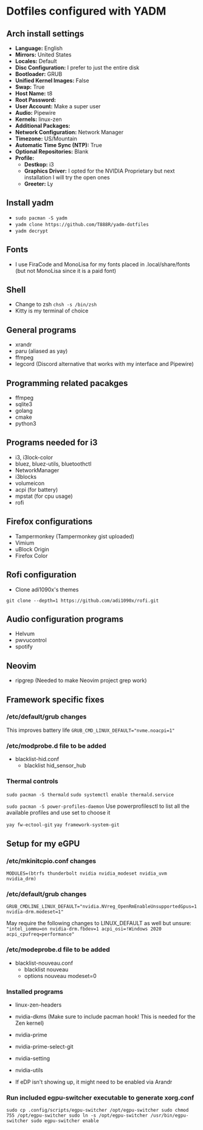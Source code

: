 # Dotfiles configured with YADM

## Arch install settings
- **Language:** English
- **Mirrors:** United States
- **Locales:** Default
- **Disc Configuration:** I prefer to just the entire disk
- **Bootloader:** GRUB
- **Unified Kernel Images:** False
- **Swap:** True
- **Host Name:** t8
- **Root Password:**
- **User Account:** Make a super user
- **Audio:** Pipewire
- **Kernels:** linux-zen
- **Additional Packages:** 
- **Network Configuration:** Network Manager
- **Timezone:** US/Mountain
- **Automatic Time Sync (NTP):** True
- **Optional Repositories:** Blank
- **Profile:**
    - **Destkop:** i3
    - **Graphics Driver:** I opted for the NVIDIA Proprietary but next installation I will try the open ones
    - **Greeter:** Ly

## Install yadm
- `sudo pacman -S yadm`
- `yadm clone https://github.com/T888R/yadm-dotfiles`
- `yadm decrypt`

## Fonts
- I use FiraCode and MonoLisa for my fonts placed in .local/share/fonts 
(but not MonoLisa since it is a paid font)

## Shell
- Change to zsh
`chsh -s /bin/zsh`
- Kitty is my terminal of choice

## General programs
- xrandr
- paru (aliased as yay)
- ffmpeg
- legcord (Discord alternative that works with my interface and Pipewire)

## Programming related pacakges
- ffmpeg
- sqlite3
- golang
- cmake
- python3

## Programs needed for i3
- i3, i3lock-color
- bluez, bluez-utils, bluetoothctl
- NetworkManager
- i3blocks
- volumeicon
- acpi (for battery)
- mpstat (for cpu usage)
- rofi

## Firefox configurations
- Tampermonkey (Tampermonkey gist uploaded)
- Vimium
- uBlock Origin
- Firefox Color

## Rofi configuration
- Clone adi1090x's themes 
```
git clone --depth=1 https://github.com/adi1090x/rofi.git
```

## Audio configuration programs
- Helvum
- pwvucontrol
- spotify

## Neovim
- ripgrep (Needed to make Neovim project grep work)

## Framework specific fixes

### /etc/default/grub changes
This improves battery life
`GRUB_CMD_LINUX_DEFAULT="nvme.noacpi=1"`

### /etc/modprobe.d file to be added
- blacklist-hid.conf
    - blacklist hid_sensor_hub

### Thermal controls
`sudo pacman -S thermald`
`sudo systemctl enable thermald.service`

`sudo pacman -S power-profiles-daemon`
Use powerprofilesctl to list all the available profiles and use set to choose it

`yay fw-ectool-git`
`yay framework-system-git`

## Setup for my eGPU

### /etc/mkinitcpio.conf changes
`MODULES=(btrfs thunderbolt nvidia nvidia_modeset nvidia_uvm nvidia_drm)`

### /etc/default/grub changes
`GRUB_CMDLINE_LINUX_DEFAULT="nvidia.NVreg_OpenRmEnableUnsupportedGpus=1 nvidia-drm.modeset=1"`

May require the following changes to LINUX_DEFAULT as well but unsure: 
`"intel_iommu=on nvidia-drm.fbdev=1 acpi_osi=!Windows 2020 acpi_cpufreq=performance"`

### /etc/modeprobe.d file to be added
- blacklist-nouveau.conf
    - blacklist nouveau
    - options nouveau modeset=0

### Installed programs
- linux-zen-headers
- nvidia-dkms (Make sure to include pacman hook! This is needed for the Zen kernel)
- nvidia-prime
- nvidia-prime-select-git
- nvidia-setting
- nvidia-utils

- If eDP isn't showing up, it might need to be enabled via Arandr

### Run included egpu-switcher executable to generate xorg.conf

`sudo cp .config/scripts/egpu-switcher /opt/egpu-switcher
sudo chmod 755 /opt/egpu-switcher
sudo ln -s /opt/egpu-switcher /usr/bin/egpu-switcher
sudo egpu-switcher enable`
